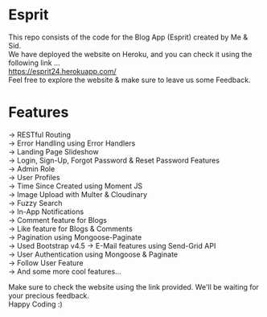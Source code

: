 # Esprit
This repo consists of the code for the Blog App (Esprit) created by Me & Sid.  
We have deployed the website on Heroku, and you can check it using the following link ...  
https://esprit24.herokuapp.com/  
Feel free to explore the website & make sure to leave us some Feedback.  

# Features
-> RESTful Routing  
-> Error Handling using Error Handlers  
-> Landing Page Slideshow  
-> Login, Sign-Up, Forgot Password & Reset Password Features  
-> Admin Role  
-> User Profiles  
-> Time Since Created using Moment JS  
-> Image Upload with Multer & Cloudinary  
-> Fuzzy Search  
-> In-App Notifications  
-> Comment feature for Blogs  
-> Like feature for Blogs & Comments  
-> Pagination using Mongoose-Paginate  
-> Used Bootstrap v4.5
-> E-Mail features using Send-Grid API  
-> User Authentication using Mongoose & Paginate  
-> Follow User Feature  
-> And some more cool features...  
  
Make sure to check the website using the link provided. We'll be waiting for your precious feedback.  
Happy Coding :)

